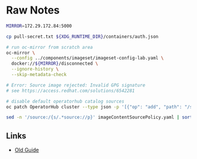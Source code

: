 # Raw Notes

```sh
MIRROR=172.29.172.84:5000

cp pull-secret.txt ${XDG_RUNTIME_DIR}/containers/auth.json

# run oc-mirror from scratch area
oc-mirror \
  --config ../components/imageset/imageset-config-lab.yaml \
  docker://${MIRROR}/disconnected \
  --ignore-history \
  --skip-metadata-check

# Error: Source image rejected: Invalid GPG signature
# see https://access.redhat.com/solutions/6542281
```

```sh
# disable default operatorhub catalog sources
oc patch OperatorHub cluster --type json -p '[{"op": "add", "path": "/spec/disableAllDefaultSources", "value": true}]'
```

```sh
sed -n '/source:/{s/.*source://p}' imageContentSourcePolicy.yaml | sort -u > registry-list.txt
```

## Links

- [Old Guide](https://www.redhat.com/en/blog/openshift-private-registry)
